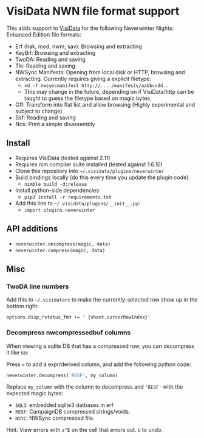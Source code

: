 # VisiData NWN file format support

This adds support to [VisiData](https://visidata.org) for the following Neverwinter Nights: Enhanced Edition file formats:

- Erf (hak, mod, nwm, sav): Browsing and extracting
- KeyBif: Browsing and extracting
- TwoDA: Reading and saving
- Tlk: Reading and saving
- NWSync Manifests: Opening from local disk or HTTP, browsing and extracting. Currently requires giving a explicit filetype:
  - `vd -f nwsyncmanifest http://..../manifests/aabbccdd..`
  - This may change in the future, depending on if VisiData/http can be taught to guess the filetype based on magic bytes.
- Gff: Transform into flat list and allow browsing (Highly experimental and subject to change)
- Ssf: Reading and saving
- Ncs: Print a simple disassembly

## Install

- Requires VisiData (tested against 2.11)
- Requires nim compiler suite installed (tested against 1.6.10)
- Clone this repository into `~/.visidata/plugins/neverwinter`
- Build bindings locally (do this every time you update the plugin code):
    - `nimble build -d:release`
- Install python-side dependencies:
   - `pip3 install -r requirements.txt`
- Add this line to `~/.visidata/plugins/__init__.py`:
    - `import plugins.neverwinter`

## API additions

- `neverwinter.decompress(magic, data)`
- `neverwinter.compress(magic, data)`

## Misc

### TwoDA line numbers

Add this to `~/.visidatarc` to make the currently-selected row show up in the bottom right:

    options.disp_rstatus_fmt += ' {sheet.cursorRowIndex}'

### Decompress nwcompressedbuf columns

When viewing a sqlite DB that has a compressed row, you can decompress it like so:

Press `=` to add a expr/derived column, and add the following python code:

```python
neverwinter.decompress('RESF', my_column)
```

Replace `my_column` with the column to decompress and `'RESF'` with the expected magic bytes:

* `SQL3`: embedded sqlite3 datbases in erf
* `RESF`: CampaignDB compressed strings/voids.
* `NSYC`: NWSync compressed file.

Hint: View errors with `z^E` on the cell that errors out. `U` to undo.

